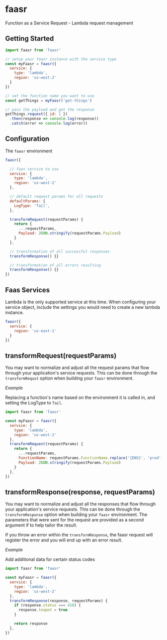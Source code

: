 # faasr

Function as a Service Request - Lambda request management 

## Getting Started

```js
import faasr from 'faasr'

// setup your faasr instance with the service type
const myFaasr = faasr({
  service: { 
    type: 'lambda', 
    region: 'us-west-2' 
  }
})

// set the function name you want to use 
const getThings = myFaasr('get-things')

// pass the payload and get the response
getThings.request({ id: 1 })
  .then(response => console.log(response))
  .catch(error => console.log(error))

```

## Configuration

The `faasr` environment 

```js
faasr({

  // faas service to use
  service: {
    type: 'lambda',
    region: 'us-west-2'
  }, 

  // default request params for all requests
  defaultParams: {
    LogType: 'Tail',
  },

  transformRequest(requestParams) {
    return {
      ...requestParams,
      Payload: JSON.stringify(requestParams.Payload)
    }
  },

  // transformation of all successful responses
  transformResponse() {}

  // transformation of all errors resulting
  transformResponse() {}
})
```

## Faas Services 

Lambda is the only supported service at this time. When configuring your service object, include the settings you would need to create a new lambda instance.

```js
faasr({
  service: {
    region: 'us-east-1'
  }
})

```

## transformRequest(requestParams)

You may want to normalize and adjust all the request params that flow through your application's service requests. This can be done through the `transformRequst` option when building your `faasr` environment.

*Example*

Replacing a function's name based on the environment it is called in, and setting the LogType to `Tail`.

```js
import faasr from 'faasr'

const myFaasr = faasr({
  service: { 
    type: 'lambda', 
    region: 'us-west-2' 
  },
  transformRequest(requestParams) {
    return {
      ...requestParams,
      FunctionName: requestParams.FunctionName.replace('{ENV}', 'prod'),
      Payload: JSON.stringify(requestParams.Payload)
    }
  },
})

```

## transformResponse(response, requestParams)

You may want to normalize and adjust all the responses that flow through your application's service requests. This can be done through the `transformResponse` option when building your `faasr` environment. The parameters that were sent for the request are provided as a second argument if to help tailor the result. 

If you throw an error within the `transformResponse`, the faasr request will register the error and you will end up with an error result. 

*Example*

Add additional data for certain status codes

```js
import faasr from 'faasr'

const myFaasr = faasr({
  service: { 
    type: 'lambda', 
    region: 'us-west-2' 
  },
  transformResponse(response, requestParams) {
    if (response.status === 418) {
      response.teapot = true
    }

    return response 
  },
})

```

